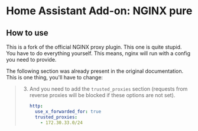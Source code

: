 # Home Assistant Add-on: NGINX pure

## How to use

This is a fork of the official NGINX proxy plugin. This one is quite stupid. You have to do everything yourself. This means, nginx will run with a config you need to provide.

The following section was already present in the original documentation. This is one thing, you'll have to change:
> 3. And you need to add the `trusted_proxies` section (requests from reverse proxies will be blocked if these options are not set).
> 
>    ```yaml
>    http:
>      use_x_forwarded_for: true
>      trusted_proxies:
>        - 172.30.33.0/24
>    ```
